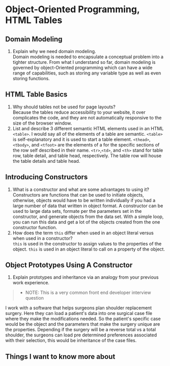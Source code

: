 # Object-Oriented Programming, HTML Tables

## Domain Modeling

1. Explain why we need domain modeling.<br>
Domain modeling is needed to encapsulate a conceptual problem into a tighter structure. From what I understand so far, domain modeling is governed by object-Oriented programming which can have a wide range of capabilities, such as storing any variable type as well as even storing functions.

## HTML Table Basics

1. Why should tables not be used for page layouts?<br>
Because the tables reduce accessibility to your website, it over complicates the code, and they are not automatically responsive to the size of the browser window.
2. List and describe 3 different semantic HTML elements used in an HTML `<table>`.
I would say all of the elements of a table are semantic. `<table>`  is self-explanatory and it is used to start a table element. `<thead>`,`<tbody>`, and `<tfoot>` are the elements of a for the specific sections of the row self described in their name. `<tr>`,`<td>`, and `<th>` stand for table row, table detail, and table head, respectively. The table row will house the table details and table head.

## Introducing Constructors

1. What is a constructor and what are some advantages to using it?<br>
Constructors are functions that can be used to initiate objects, otherwise, objects would have to be written individually if you had a large number of data that written in object format. A constructor can be used to large data sets, formate per the parameters set in the constructor, and generate objects from the data set. With a simple loop, you can run this data and get a lot of the objects created from the one constructor function.
2. How does the term `this` differ when used in an object literal versus when used in a constructor?<br>
`this` is used in the constructor to assign values to the properties of the object. `this` is used in an object literal to call on a property of the object.

## Object Prototypes Using A Constructor

1. Explain prototypes and inheritance via an analogy from your previous work experience.<br>

> * NOTE: This is a very common front end developer interview question<br>

I work with a software that helps surgeons plan shoulder replacement surgery. Here they can load a patient's data into one surgical case file where they make the modifications needed. So the patient's specific case would be the object and the parameters that make the surgery unique are the properties. Depending if the surgery will be a reverse total vs a total shoulder, the surgeons can load pre determined preferences associated with their selection, this would be inheritance of the case files.

## Things I want to know more about
